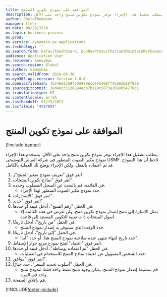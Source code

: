 ```yaml
---
title: الموافقة على نموذج تكوين المنتج
description: يتطلب تشغيل هذا الإجراء توفر نموذج تكوين منتج واحد على الأقل.
author: ShylaThompson
manager: tfehr
ms.date: 08/29/2018
ms.topic: business-process
ms.prod: ''
ms.service: dynamics-ax-applications
ms.technology: ''
ms.search.form: DefaultDashboard, EcoResProductVariantMaintainWorkspace, PCProductConfigurationModelListPage, PCProductModelVersion, PCApproveProductModelVersion, HcmWorkerLookUp
audience: Application User
ms.reviewer: kamaybac
ms.search.region: Global
ms.author: kamaybac
ms.search.validFrom: 2016-06-30
ms.dyn365.ops.version: Version 7.0.0
ms.openlocfilehash: 7b548e2369f30e998ecde45408ff45893b88f9a8
ms.sourcegitcommit: 38d40c331c8894acb7b119c5073e3088b54776c1
ms.translationtype: HT
ms.contentlocale: ar-SA
ms.lasthandoff: 01/15/2021
ms.locfileid: "4987094"
---
```

# <a name="approve-a-product-configuration-model"></a>الموافقة على نموذج تكوين المنتج

[!include [banner](../../includes/banner.md)]

يتطلب تشغيل هذا الإجراء توفر نموذج تكوين منتج واحد على الأقل. يستخدم هذا الإجراء نموذج مكبر الصوت المتطور في شركة العرض التوضيحي USMF. لاحظ أن هذا النموذج قد تم اعتماده بالفعل، ولكن الإجراء يوضح لك العملية بالكامل.

1. انقر فوق "تعريف نموذج متغير المنتج"ز
2. انقر فوق "نماذج تكوين المنتجات".
3. في القائمة، قم بالبحث عن السجل المطلوب وحدده.
    * حدد نموذج مكبر الصوت المتطور لهذا الإجراء.  
4. انقر فوق "الإصدارات".
5. انقر فوق "جديد".
6. في الحقل "رقم المنتج"، أدخل قيمة أو حددها.
    * تمثل الإشارة إلى منتج إصدار نموذج تكوين منتج. ولن تُعرض في هذه القائمة إلا أصول المنتجات ذات تقنية التكوين المستنِد إلى قاعدة.  
7. في الحقل "من تاريخ"، أدخل تاريخًا.
    * حدد الوقت الذي سيتوفر به إصدار نموذج المنتج.  
8. في الحقل "إلى تاريخ"، أدخل تاريخًا.
    * حدد تاريخ انتهاء تنتهي عنده صلاحية نموذج المنتج هذا، أو حدد "أبدا".  
9. انقر فوق "اعتماد" لفتح نموذج مربع حوار الإسقاط.‬
10. في الحقل "تم اعتماده بوساطة"، أدخل قيمة أو حددها.
    * حدد الشخص المسؤول عن اعتماد نماذج المنتج للاستخدام في العمليات.  
11. انقر فوق "موافق".
12. في الحقل "أسلوب تحديد السعر‬"، حدد خيارًا.
    * قم بتنشيط إصدار نموذج المنتج. يمكن وجود منتج نشط واحد فقط لنموذج منتج واحد في المرة.  
13. قم بإغلاق الصفحة.



[!INCLUDE[footer-include](../../../includes/footer-banner.md)]